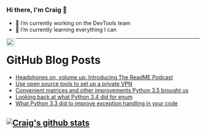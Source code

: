 ### Hi there, I'm Craig 👋

<!--
**CraigTeelFugro/CraigTeelFugro** is a ✨ _special_ ✨ repository because its `README.md` (this file) appears on your GitHub profile.

Here are some ideas to get you started:
-->

- 🔭 I’m currently working on the DevTools team
- 🌱 I’m currently learning everything I can

[<img align="left" alt="Craig Teel | LinkedIn" width="22px" src="https://cdn.jsdelivr.net/npm/simple-icons@v3/icons/linkedin.svg" />][linkedin]

---

# GitHub Blog Posts

<!-- BLOG-POST-LIST:START -->
- [Headphones on, volume up: Introducing The ReadME Podcast](https://github.blog/2021-05-17-introducing-readme-podcast/)
- [Use open source tools to set up a private VPN](https://opensource.com/article/21/5/open-source-private-vpn)
- [Convenient matrices and other improvements Python 3.5 brought us](https://opensource.com/article/21/5/python-35-features)
- [Looking back at what Python 3.4 did for enum](https://opensource.com/article/21/5/python-34-features)
- [What Python 3.3 did to improve exception handling in your code](https://opensource.com/article/21/5/python-33)
<!-- BLOG-POST-LIST:END -->

## [![Craig's github stats](https://github-readme-stats.vercel.app/api?username=craigteelfugro)](https://github.com/anuraghazra/github-readme-stats)


[linkedin]: https://linkedin.com/in/craig-teel-b8786771
